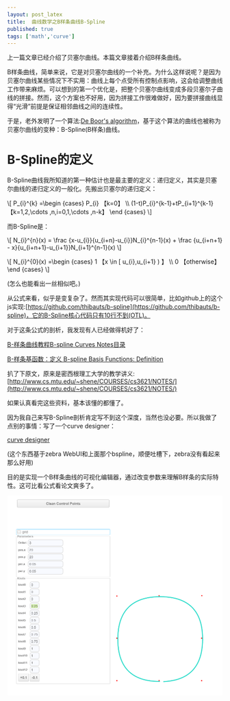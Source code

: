 ```yaml
---
layout: post_latex
title:  曲线数学之B样条曲线B-Spline
published: true
tags: ['math','curve']
---
```



上一篇文章已经介绍了贝塞尔曲线。本篇文章接着介绍B样条曲线。

B样条曲线，简单来说，它是对贝塞尔曲线的一个补充。为什么这样说呢？是因为贝塞尔曲线某些情况下不实用：曲线上每个点受所有控制点影响，这会给调整曲线工作带来麻烦。可以想到的第一个优化是，把整个贝塞尔曲线变成多段贝塞尔子曲线的拼接。然而，这个方案也不好用，因为拼接工作很难做好，因为要拼接曲线显得“光滑”前提是保证相邻曲线之间的连续性。

于是，老外发明了一个算法:[De Boor's algorithm](https://en.wikipedia.org/wiki/De_Boor%27s_algorithm)，基于这个算法的曲线也被称为贝塞尔曲线的变种：B-Spline(B样条)曲线。

<!--more-->


# B-Spline的定义

B-Spline曲线我所知道的第一种估计也是最主要的定义：递归定义，其实是贝塞尔曲线的递归定义的一般化。先搬出贝塞尔的递归定义：

\\[ P\_\{i\}\^\{k\} =\\begin \{cases\} P\_\{i\}  【k=0】 \\\\  (1-t)P\_\{i\}\^\{k-1\}+tP\_\{i+1\}\^\{k-1\} 【k=1,2,\\cdots ,n,i=0,1,\\cdots ,n-k】 \\end \{cases\}  \\]

而B-Spline是：

\\[ N\_\{i\}\^\{n\}(x) = \\frac \{x-u\_\{i\}\}\{u\_\{i+n\}-u\_\{i\}\}N\_\{i\}\^\{n-1\}(x) + \\frac \{u\_\{i+n+1\} - x\}\{u\_\{i+n+1\}-u\_\{i+1\}\}N\_\{i+1\}\^\{n-1\}(x) \\]

\\[ N\_\{i\}\^\{0\}(x) =\\begin \{cases\} 1  【x \\in [ u\_\{i\},u\_\{i+1\} ) 】 \\\\ 0  【otherwise】 \\end \{cases\} \\]


(怎么也能看出一丝相似吧。)

从公式来看，似乎是变复杂了。然而其实现代码可以很简单，比如github上的这个js实现:[https://github.com/thibauts/b-spline](https://github.com/thibauts/b-spline)，它的B-Spline核心代码只有10行不到(OTL)。


对于这条公式的剖析，我发现有人已经做得机好了：

[B-样条曲线教程B-spline Curves Notes目录](http://blog.csdn.net/tuqu/article/details/4749586)

[B-样条基函数：定义 B-spline Basis Functions: Definition](http://blog.csdn.net/tuqu/article/details/5177405)


扒了下原文，原来是密西根理工大学的教学讲义: [http://www.cs.mtu.edu/~shene/COURSES/cs3621/NOTES/](http://www.cs.mtu.edu/~shene/COURSES/cs3621/NOTES/)

如果认真看完这些资料，基本该懂的都懂了。

因为我自己来写B-Spline剖析肯定写不到这个深度，当然也没必要。所以我做了点别的事情：写了一个curve designer：

[curve designer](http://voyagingmk.github.io/curvedesigner/)

(这个东西基于zebra WebUI和上面那个bspline，顺便吐槽下，zebra没有看起来那么好用)


目的是实现一个B样条曲线的可视化编辑器，通过改变参数来理解B样条的实际特性。这可比看公式看论文爽多了。

![4.png](../images/2015.12/4.png)


